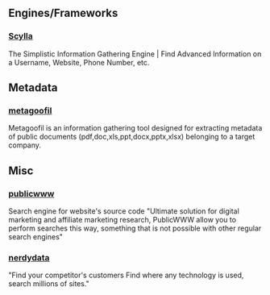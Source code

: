 ## Engines/Frameworks
### [Scylla](https://github.com/josh0xA/Scylla)
The Simplistic Information Gathering Engine | Find Advanced Information on a Username, Website, Phone Number, etc. 

## Metadata
### [metagoofil](http://www.edge-security.com/metagoofil.php)
Metagoofil is an information gathering tool designed for extracting metadata of public documents (pdf,doc,xls,ppt,docx,pptx,xlsx) belonging to a target company.

## Misc
### [publicwww](https://publicwww.com/)
Search engine for website's source code
"Ultimate solution for digital marketing and affiliate marketing research, PublicWWW allow you to perform searches this way, something that is not possible with other regular search engines"

### [nerdydata](https://www.nerdydata.com/)
"Find your competitor's customers
Find where any technology is used, search millions of sites."

